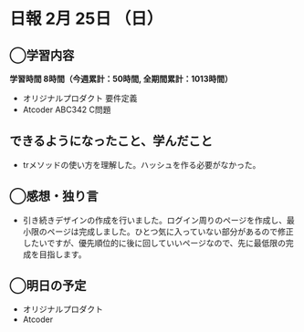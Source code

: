 # 日報  2月 25日 （日）

## ◯学習内容

**学習時間  8時間（今週累計：50時間, 全期間累計：1013時間）**

- オリジナルプロダクト 要件定義
- Atcoder ABC342 C問題

## できるようになったこと、学んだこと

- trメソッドの使い方を理解した。ハッシュを作る必要がなかった。

## ◯感想・独り言

- 引き続きデザインの作成を行いました。ログイン周りのページを作成し、最小限のページは完成しました。ひとつ気に入っていない部分があるので修正したいですが、優先順位的に後に回していいページなので、先に最低限の完成を目指します。

## ◯明日の予定

- オリジナルプロダクト
- Atcoder
